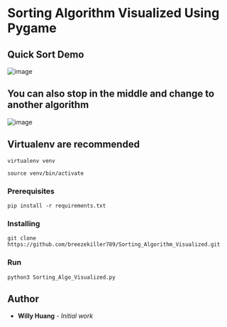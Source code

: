 # Sorting Algorithm Visualized Using Pygame

## Quick Sort Demo

![image](https://github.com/breezekiller789/Sorting_Algorithm_Visualized/blob/master/Quick_Sort_Demo.gif)

## You can also stop in the middle and change to another algorithm

![image](https://github.com/breezekiller789/Sorting_Algorithm_Visualized/blob/master/Stop_And_Go_Demo.gif)

## Virtualenv are recommended

```
virtualenv venv
```
```
source venv/bin/activate
```

### Prerequisites

```
pip install -r requirements.txt
```

### Installing

```
git clone https://github.com/breezekiller789/Sorting_Algorithm_Visualized.git
```
### Run

```
python3 Sorting_Algo_Visualized.py
```

## Author

* **Willy Huang** - *Initial work*

